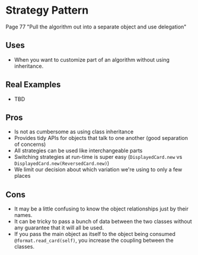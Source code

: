 # Strategy Pattern
Page 77
"Pull the algorithm out into a separate object and use delegation"

## Uses
- When you want to customize part of an algorithm without using inheritance.

## Real Examples
- TBD

## Pros
- Is not as cumbersome as using class inheritance
- Provides tidy APIs for objects that talk to one another (good separation of concerns)
- All strategies can be used like interchangeable parts
- Switching strategies at run-time is super easy (`DisplayedCard.new` vs `DisplayedCard.new(ReversedCard.new)`)
- We limit our decision about which variation we're using to only a few places

## Cons
- It may be a little confusing to know the object relationships just by their names.
- It can be tricky to pass a bunch of data between the two classes without any guarantee that it will all be used.
- If you pass the main object as itself to the object being consumed `@format.read_card(self)`, you increase the coupling between the classes.
